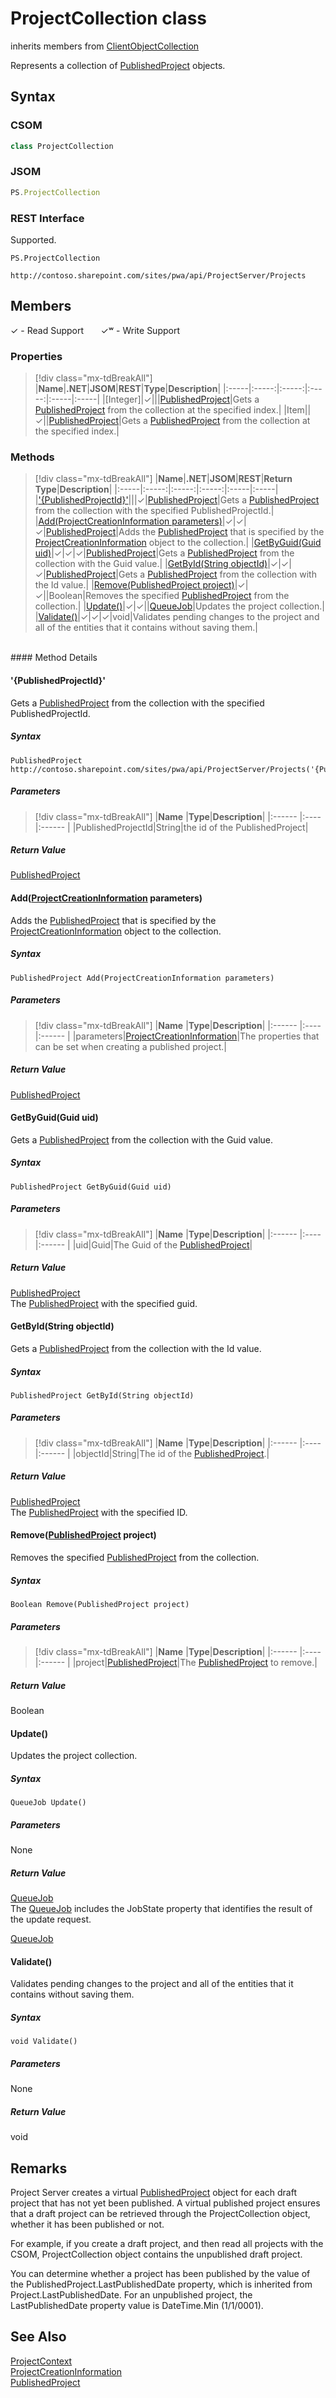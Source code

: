 [comment]: # (Name:ProjectCollection)
[comment]: # (Name:Microsoft.ProjectServer.ProjectCollection)
[comment]: # (Type:class)
[comment]: # (Status:Verified)

# <a name="name"></a>ProjectCollection class

inherits members from [ClientObjectCollection<PublishedProject>](https://msdn.microsoft.com/EN-US/library/ee539303)<br/>

<a name="description"></a>Represents a collection of [PublishedProject](PublishedProject.md) objects.

## <a name="syntax"></a>Syntax

### CSOM

```cs
class ProjectCollection 
```

### JSOM

```javascript
PS.ProjectCollection

```

### REST Interface

Supported.

```
PS.ProjectCollection

http://contoso.sharepoint.com/sites/pwa/api/ProjectServer/Projects
```

## <a name="members"></a>Members


&#x2713; - Read Support &nbsp;&nbsp;&nbsp;&nbsp;&nbsp;&nbsp;&#x2713;&#x02B7; - Write Support

### <a name="properties"></a>Properties
> [!div class="mx-tdBreakAll"]
|**Name**|**.NET**|**JSOM**|**REST**|**Type**|**Description**|
|:-----|:-----:|:-----:|:-----:|:-----|:-----|
|<a name="[Integer]"></a>[Integer]|&#x2713;|||[PublishedProject](PublishedProject.md)|Gets a [PublishedProject](PublishedProject.md) from the collection at the specified index.|
|<a name="Item"></a>Item||&#x2713;||[PublishedProject](PublishedProject.md)|Gets a [PublishedProject](PublishedProject.md) from the collection at the specified index.|

### <a name="methods"></a>Methods
> [!div class="mx-tdBreakAll"]
|**Name**|**.NET**|**JSOM**|**REST**|**Return Type**|**Description**|
|:-----|:-----:|:-----:|:-----:|:-----|:-----|
|[&#39;{PublishedProjectId}&#39;](#&#39;{PublishedProjectId}&#39;)|||&#x2713;|[PublishedProject](PublishedProject.md)|Gets a [PublishedProject](PublishedProject.md) from the collection with the specified PublishedProjectId.|
|[Add(ProjectCreationInformation parameters)](#Add_[ProjectCreationInformation]_ProjectCreationInformation.md__parameters_)|&#x2713;|&#x2713;|&#x2713;|[PublishedProject](PublishedProject.md)|Adds the [PublishedProject](PublishedProject.md) that is specified by the [ProjectCreationInformation](ProjectCreationInformation.md) object to the collection.|
|[GetByGuid(Guid uid)](#GetByGuid_Guid_uid_)|&#x2713;|&#x2713;|&#x2713;|[PublishedProject](PublishedProject.md)|Gets a [PublishedProject](PublishedProject.md) from the collection with the Guid value.|
|[GetById(String objectId)](#GetById_String_objectId_)|&#x2713;|&#x2713;|&#x2713;|[PublishedProject](PublishedProject.md)|Gets a [PublishedProject](PublishedProject.md) from the collection with the Id value.|
|[Remove(PublishedProject project)](#Remove_[PublishedProject]_PublishedProject.md__project_)|&#x2713;|&#x2713;||Boolean|Removes the specified [PublishedProject](PublishedProject.md) from the collection.|
|[Update()](#Update__)|&#x2713;|&#x2713;||[QueueJob](QueueJob.md)|Updates the project collection.|
|[Validate()](#Validate__)|&#x2713;|&#x2713;|&#x2713;|void|Validates pending changes to the project and all of the entities that it contains without saving them.|

<br/>
#### Method Details

#### <a name="&#39;{PublishedProjectId}&#39;"></a>&#39;{PublishedProjectId}&#39;
 
Gets a [PublishedProject](PublishedProject.md) from the collection with the specified PublishedProjectId.

##### Syntax

```
PublishedProject http://contoso.sharepoint.com/sites/pwa/api/ProjectServer/Projects('{PublishedProjectId}')
```

##### Parameters
> [!div class="mx-tdBreakAll"]
|**Name** |**Type**|**Description**|
|:------ |:----|:------ |
|PublishedProjectId|String|the id of the PublishedProject|

##### Return Value

[PublishedProject](PublishedProject.md)

#### <a name="Add_[ProjectCreationInformation]_ProjectCreationInformation.md__parameters_"></a>Add([ProjectCreationInformation](ProjectCreationInformation.md) parameters)

Adds the [PublishedProject](PublishedProject.md) that is specified by the [ProjectCreationInformation](ProjectCreationInformation.md) object to the collection.

##### Syntax

```
PublishedProject Add(ProjectCreationInformation parameters)
```

##### Parameters
> [!div class="mx-tdBreakAll"]
|**Name** |**Type**|**Description**|
|:------ |:----|:------ |
|parameters|[ProjectCreationInformation](ProjectCreationInformation.md)|The properties that can be set when creating a published project.|

##### Return Value

[PublishedProject](PublishedProject.md)

#### <a name="GetByGuid_Guid_uid_"></a>GetByGuid(Guid uid)

Gets a [PublishedProject](PublishedProject.md) from the collection with the Guid value.

##### Syntax

```
PublishedProject GetByGuid(Guid uid)
```

##### Parameters
> [!div class="mx-tdBreakAll"]
|**Name** |**Type**|**Description**|
|:------ |:----|:------ |
|uid|Guid|The Guid of the [PublishedProject](PublishedProject.md)|

##### Return Value
[PublishedProject](PublishedProject.md)<br />
The [PublishedProject](PublishedProject.md) with the specified guid.


#### <a name="GetById_String_objectId_"></a>GetById(String objectId)

Gets a [PublishedProject](PublishedProject.md) from the collection with the Id value.

##### Syntax

```
PublishedProject GetById(String objectId)
```

##### Parameters
> [!div class="mx-tdBreakAll"]
|**Name** |**Type**|**Description**|
|:------ |:----|:------ |
|objectId|String|The id of the [PublishedProject](PublishedProject.md).|

##### Return Value

[PublishedProject](PublishedProject.md)<br />
The [PublishedProject](PublishedProject.md) with the specified ID.

#### <a name="Remove_[PublishedProject]_PublishedProject.md__project_"></a>Remove([PublishedProject](PublishedProject.md) project)

Removes the specified [PublishedProject](PublishedProject.md) from the collection.

##### Syntax

```
Boolean Remove(PublishedProject project)
```

##### Parameters
> [!div class="mx-tdBreakAll"]
|**Name** |**Type**|**Description**|
|:------ |:----|:------ |
|project|[PublishedProject](PublishedProject.md)|The [PublishedProject](PublishedProject.md) to remove.|

##### Return Value

Boolean

#### <a name="Update__"></a>Update()

Updates the project collection.

##### Syntax

```
QueueJob Update()
```

##### Parameters

None

##### Return Value
[QueueJob](QueueJob.md)<br />
The [QueueJob](QueueJob.md) includes the JobState property that identifies the result of the update request.

[QueueJob](QueueJob.md)

#### <a name="Validate__"></a>Validate()

Validates pending changes to the project and all of the entities that it contains without saving them.

##### Syntax

```
void Validate()
```

##### Parameters

None

##### Return Value

void

## Remarks

Project Server creates a virtual [PublishedProject](PublishedProject.md) object for each draft project that has not yet been published. A virtual published project ensures that a draft project can be retrieved through the ProjectCollection object, whether it has been published or not.

For example, if you create a draft project, and then read all projects with the CSOM, ProjectCollection object contains the unpublished draft project. 

You can determine whether a project has been published by the value of the PublishedProject.LastPublishedDate property, which is inherited from Project.LastPublishedDate. For an unpublished project, the LastPublishedDate property value is DateTime.Min (1/1/0001).


## <a name="seeAlso"></a>See Also

[ProjectContext](ProjectContext.md)<br/>
[ProjectCreationInformation](ProjectCreationInformation.md)<br/>
[PublishedProject](PublishedProject.md)<br/>
